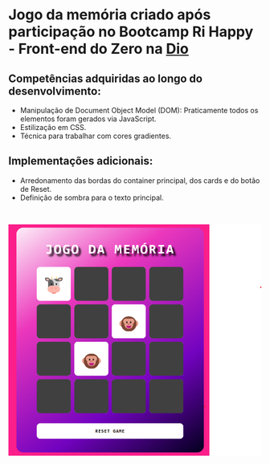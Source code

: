 # Jogo da memória criado após participação no Bootcamp Ri Happy - Front-end do Zero na [Dio](https://web.dio.me/home)

## Competências adquiridas ao longo do desenvolvimento:

- Manipulação de Document Object Model (DOM): Praticamente todos os elementos foram gerados via JavaScript.
- Estilização em CSS.
- Técnica para trabalhar com cores gradientes.

## Implementações adicionais:
- Arredonamento das bordas do container principal, dos cards e do botão de Reset.
- Definição de sombra para o texto principal.

<br>

![Tela do Jogo](./src/images/tela_jogo.png)
